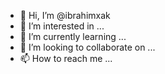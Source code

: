 - 👋 Hi, I’m @ibrahimxak
- 👀 I’m interested in ...
- 🌱 I’m currently learning ...
- 💞️ I’m looking to collaborate on ...
- 📫 How to reach me ...

<!---
ibrahimxak/ibrahimxak is a ✨ special ✨ repository because its `README.md` (this file) appears on your GitHub profile.
You can click the Preview link to take a look at your changes.
--->
